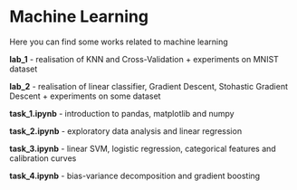 # Machine Learning

Here you can find some works related to machine learning

**lab_1** - realisation of KNN and Cross-Validation + experiments on MNIST dataset

**lab_2** - realisation of linear classifier, Gradient Descent, Stohastic Gradient Descent + experiments on some dataset

**task_1.ipynb** - introduction to pandas, matplotlib and numpy

**task_2.ipynb** - exploratory data analysis and linear regression

**task_3.ipynb** - linear SVM, logistic regression, categorical features and calibration curves

**task_4.ipynb** - bias-variance decomposition and gradient boosting
